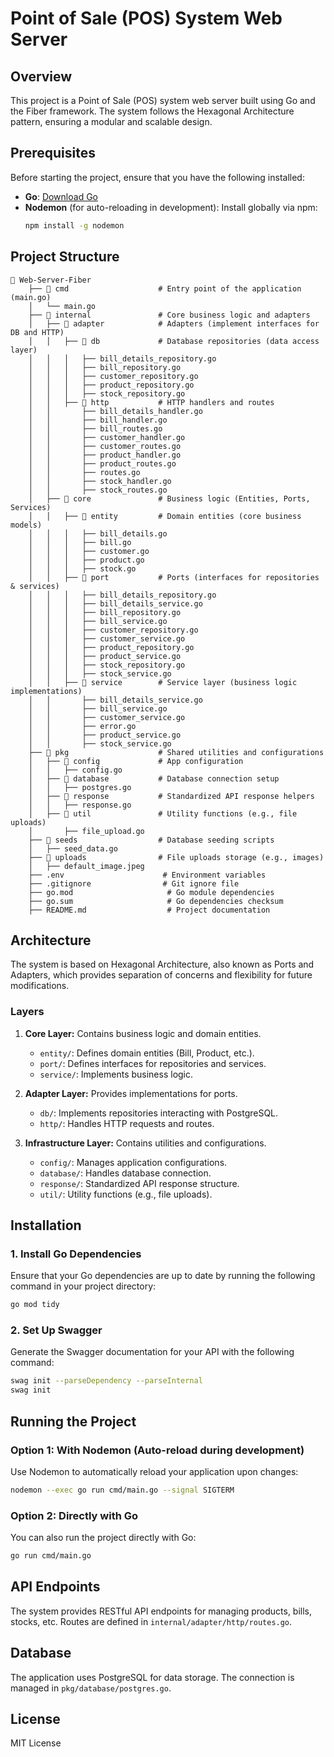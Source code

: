 # Point of Sale (POS) System Web Server

## Overview
This project is a Point of Sale (POS) system web server built using Go and the Fiber framework. The system follows the Hexagonal Architecture pattern, ensuring a modular and scalable design.

## Prerequisites
Before starting the project, ensure that you have the following installed:

- **Go**: [Download Go](https://golang.org/dl/)
- **Nodemon** (for auto-reloading in development): 
  Install globally via npm:
  ```bash
  npm install -g nodemon
  ```

## Project Structure
```
📁 Web-Server-Fiber
    ├── 📁 cmd                    # Entry point of the application (main.go)
    │   └── main.go
    ├── 📁 internal               # Core business logic and adapters
    │   ├── 📁 adapter            # Adapters (implement interfaces for DB and HTTP)
    │   │   ├── 📁 db             # Database repositories (data access layer)
    │   │   │   ├── bill_details_repository.go
    │   │   │   ├── bill_repository.go
    │   │   │   ├── customer_repository.go
    │   │   │   ├── product_repository.go
    │   │   │   ├── stock_repository.go
    │   │   ├── 📁 http           # HTTP handlers and routes
    │   │       ├── bill_details_handler.go
    │   │       ├── bill_handler.go
    │   │       ├── bill_routes.go
    │   │       ├── customer_handler.go
    │   │       ├── customer_routes.go
    │   │       ├── product_handler.go
    │   │       ├── product_routes.go
    │   │       ├── routes.go
    │   │       ├── stock_handler.go
    │   │       ├── stock_routes.go
    │   ├── 📁 core               # Business logic (Entities, Ports, Services)
    │   │   ├── 📁 entity         # Domain entities (core business models)
    │   │   │   ├── bill_details.go
    │   │   │   ├── bill.go
    │   │   │   ├── customer.go
    │   │   │   ├── product.go
    │   │   │   ├── stock.go
    │   │   ├── 📁 port           # Ports (interfaces for repositories & services)
    │   │   │   ├── bill_details_repository.go
    │   │   │   ├── bill_details_service.go
    │   │   │   ├── bill_repository.go
    │   │   │   ├── bill_service.go
    │   │   │   ├── customer_repository.go
    │   │   │   ├── customer_service.go
    │   │   │   ├── product_repository.go
    │   │   │   ├── product_service.go
    │   │   │   ├── stock_repository.go
    │   │   │   ├── stock_service.go
    │   │   ├── 📁 service        # Service layer (business logic implementations)
    │   │       ├── bill_details_service.go
    │   │       ├── bill_service.go
    │   │       ├── customer_service.go
    │   │       ├── error.go
    │   │       ├── product_service.go
    │   │       ├── stock_service.go
    ├── 📁 pkg                    # Shared utilities and configurations
    │   ├── 📁 config             # App configuration
    │   │   ├── config.go
    │   ├── 📁 database           # Database connection setup
    │   │   ├── postgres.go
    │   ├── 📁 response           # Standardized API response helpers
    │   │   ├── response.go
    │   ├── 📁 util               # Utility functions (e.g., file uploads)
    │       ├── file_upload.go
    ├── 📁 seeds                  # Database seeding scripts
    │   ├── seed_data.go
    ├── 📁 uploads                # File uploads storage (e.g., images)
    │   ├── default_image.jpeg
    ├── .env                      # Environment variables
    ├── .gitignore                # Git ignore file
    ├── go.mod                     # Go module dependencies
    ├── go.sum                     # Go dependencies checksum
    ├── README.md                  # Project documentation
```

## Architecture
The system is based on Hexagonal Architecture, also known as Ports and Adapters, which provides separation of concerns and flexibility for future modifications.

### Layers
1. **Core Layer:** Contains business logic and domain entities.
   - `entity/`: Defines domain entities (Bill, Product, etc.).
   - `port/`: Defines interfaces for repositories and services.
   - `service/`: Implements business logic.

2. **Adapter Layer:** Provides implementations for ports.
   - `db/`: Implements repositories interacting with PostgreSQL.
   - `http/`: Handles HTTP requests and routes.

3. **Infrastructure Layer:** Contains utilities and configurations.
   - `config/`: Manages application configurations.
   - `database/`: Handles database connection.
   - `response/`: Standardized API response structure.
   - `util/`: Utility functions (e.g., file uploads).

## Installation

### 1. Install Go Dependencies
Ensure that your Go dependencies are up to date by running the following command in your project directory:
```bash
go mod tidy
```

### 2. Set Up Swagger
Generate the Swagger documentation for your API with the following command:
```bash
swag init --parseDependency --parseInternal
swag init
```

## Running the Project

### Option 1: With Nodemon (Auto-reload during development)
Use Nodemon to automatically reload your application upon changes:
```bash
nodemon --exec go run cmd/main.go --signal SIGTERM
```

### Option 2: Directly with Go
You can also run the project directly with Go:
```bash
go run cmd/main.go
```

## API Endpoints
The system provides RESTful API endpoints for managing products, bills, stocks, etc. Routes are defined in `internal/adapter/http/routes.go`.

## Database
The application uses PostgreSQL for data storage. The connection is managed in `pkg/database/postgres.go`.

## License
MIT License
